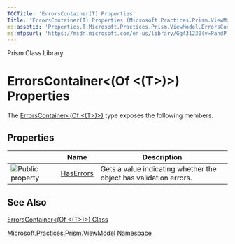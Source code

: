 ```yaml
---
TOCTitle: 'ErrorsContainer(T) Properties'
Title: 'ErrorsContainer(T) Properties (Microsoft.Practices.Prism.ViewModel)'
ms:assetid: 'Properties.T:Microsoft.Practices.Prism.ViewModel.ErrorsContainer\`1'
ms:mtpsurl: 'https://msdn.microsoft.com/en-us/library/Gg431230(v=PandP.50)'
---
```


Prism Class Library

ErrorsContainer&lt;(Of &lt;(T&gt;)&gt;) Properties
==================================================

The [ErrorsContainer&lt;(Of &lt;(T&gt;)&gt;)](https://msdn.microsoft.com/library/microsoft.practices.prism.viewmodel.errorscontainer%601) type exposes the following members.

Properties
----------

<span id="propertyTableToggle"></span>
<table>

<thead>
<tr class="header">
<th> </th>
<th>Name</th>
<th>Description</th>
</tr>
</thead>
<tbody>
<tr class="odd">
<td><img src="https://msdn.microsoft.com/en-us/Gg431230.pubproperty(en-us,PandP.50).gif" title="Public property" /></td>
<td><a href="https://msdn.microsoft.com/library/microsoft.practices.prism.viewmodel.errorscontainer%601.haserrors">HasErrors</a></td>
<td><div class="summary">
Gets a value indicating whether the object has validation errors.
</div></td>
</tr>
</tbody>
</table>

See Also
--------


[ErrorsContainer&lt;(Of &lt;(T&gt;)&gt;) Class](https://msdn.microsoft.com/library/microsoft.practices.prism.viewmodel.errorscontainer%601)

[Microsoft.Practices.Prism.ViewModel Namespace](https://msdn.microsoft.com/library/microsoft.practices.prism.viewmodel)
